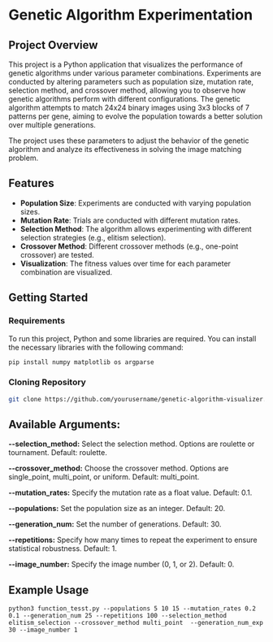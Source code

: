 # Genetic Algorithm Experimentation

## Project Overview

This project is a Python application that visualizes the performance of genetic algorithms under various parameter combinations. Experiments are conducted by altering parameters such as population size, mutation rate, selection method, and crossover method, allowing you to observe how genetic algorithms perform with different configurations. The genetic algorithm attempts to match 24x24 binary images using 3x3 blocks of 7 patterns per gene, aiming to evolve the population towards a better solution over multiple generations.

The project uses these parameters to adjust the behavior of the genetic algorithm and analyze its effectiveness in solving the image matching problem.


## Features

- **Population Size**: Experiments are conducted with varying population sizes.
- **Mutation Rate**: Trials are conducted with different mutation rates.
- **Selection Method**: The algorithm allows experimenting with different selection strategies (e.g., elitism selection).
- **Crossover Method**: Different crossover methods (e.g., one-point crossover) are tested.
- **Visualization**: The fitness values over time for each parameter combination are visualized.

## Getting Started

### Requirements

To run this project, Python and some libraries are required. You can install the necessary libraries with the following command:

`pip install numpy matplotlib os argparse`

### Cloning Repository
```bash
git clone https://github.com/yourusername/genetic-algorithm-visualizer.git`
```


## Available Arguments:
    


**--selection_method:** Select the selection method. Options are roulette or tournament. Default: roulette.

**--crossover_method:** Choose the crossover method. Options are single_point, multi_point, or uniform. Default: multi_point.

**--mutation_rates:** Specify the mutation rate as a float value. Default: 0.1.

**--populations:** Set the population size as an integer. Default: 20.

**--generation_num:** Set the number of generations. Default: 30.

**--repetitions:** Specify how many times to repeat the experiment to ensure statistical robustness. Default: 1.

**--image_number:** Specify the image number (0, 1, or 2). Default: 0.


## Example Usage

`python3 function_tesst.py --populations 5 10 15 --mutation_rates 0.2 0.1 --generation_num 25 --repetitions 100 --selection_method elitism_selection --crossover_method multi_point  --generation_num_exp 30 --image_number 1`


